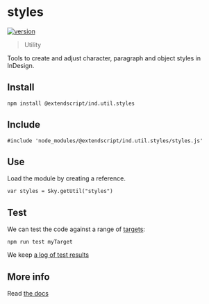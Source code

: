 # styles

[![version](https://img.shields.io/npm/v/@extendscript/ind.util.styles.svg)](https://www.npmjs.org/package/@extendscript/ind.util.styles)

> Utility

Tools to create and adjust character, paragraph and object styles in InDesign.

## Install

    npm install @extendscript/ind.util.styles

## Include

    #include 'node_modules/@extendscript/ind.util.styles/styles.js'

## Use

Load the module by creating a reference.

    var styles = Sky.getUtil("styles")

## Test

We can test the code against a range of [targets](https://github.com/nbqx/fakestk/blob/master/resources/versions.json):

    npm run test myTarget

We keep [a log of test results](./test/results_log.md)


## More info

Read [the docs](../docs/README.md)
